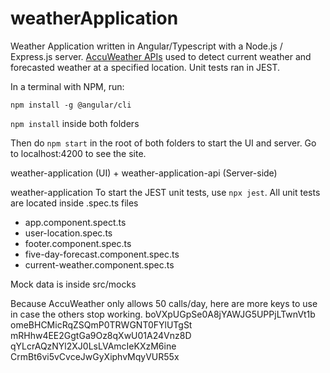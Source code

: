 # weatherApplication

Weather Application written in Angular/Typescript with a Node.js / Express.js server. [AccuWeather APIs](https://developer.accuweather.com/apis) used to detect current weather and forecasted weather at a specified location. Unit tests ran in JEST.

In a terminal with NPM, run: 

`npm install -g @angular/cli`

`npm install` inside both folders

Then do `npm start` in the root of both folders to start the UI and server. Go to localhost:4200 to see the site. 

weather-application (UI) + weather-application-api (Server-side)

weather-application	
To start the JEST unit tests, use `npx jest`. All unit tests are located inside .spec.ts files
- app.component.spect.ts
- user-location.spec.ts
- footer.component.spec.ts
- five-day-forecast.component.spec.ts
- current-weather.component.spec.ts

Mock data is inside src/mocks

Because AccuWeather only allows 50 calls/day, here are more keys to use in case the others stop working. 
boVXpUGpSe0A8jYAWJG5UPPjLTwnVt1b  
omeBHCMicRqZSQmP0TRWGNT0FYlUTgSt  
mRHhw4EE2GgtGa9Oz8qXwU01A24Vnz8D  
qYLcrAQzNYl2XJ0LsLVAmcIeKXzM6ine  
CrmBt6vi5vCvceJwGyXiphvMqyVUR55x  
